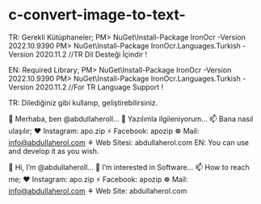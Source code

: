 # c-convert-image-to-text-


TR:
Gerekli Kütüphaneler;
PM> NuGet\Install-Package IronOcr -Version 2022.10.9390
PM> NuGet\Install-Package IronOcr.Languages.Turkish -Version 2020.11.2   //TR Dil Desteği İçindir !

EN:
Required Library;
PM> NuGet\Install-Package IronOcr -Version 2022.10.9390
PM> NuGet\Install-Package IronOcr.Languages.Turkish -Version 2020.11.2   //For TR Language Support !


TR: Dilediğiniz gibi kullanıp, geliştirebilirsiniz.

👋 Merhaba, ben @abdullaheroll...
👀 Yazılımla ilgileniyorum...
📫 Bana nasıl ulaşılır;
❤ Instagram: apo.zip
⚡ Facebook: apozip
☸ Mail: info@abdullaherol.com
⚘ Web Sitesi: abdullaherol.com
EN: You can use and develop it as you wish.

👋 Hi, I’m @abdullaheroll...
👀 I’m interested in Software...
📫 How to reach me;
❤ Instagram: apo.zip
⚡ Facebook: apozip
☸ Mail: info@abdullaherol.com
⚘ Web Site: abdullaherol.com
